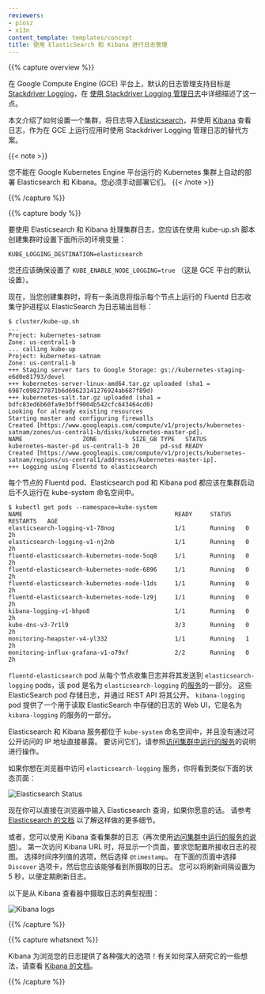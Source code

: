 ```yaml
---
reviewers:
- piosz
- x13n
content_template: templates/concept
title: 使用 ElasticSearch 和 Kibana 进行日志管理
---
```


<!--
---
reviewers:
- piosz
- x13n
content_template: templates/concept
title: Logging Using Elasticsearch and Kibana
---
-->

{{% capture overview %}}

<!--
On the Google Compute Engine (GCE) platform, the default logging support targets
[Stackdriver Logging](https://cloud.google.com/logging/), which is described in detail
in the [Logging With Stackdriver Logging](/docs/user-guide/logging/stackdriver).
-->

在 Google Compute Engine (GCE) 平台上，默认的日志管理支持目标是 [Stackdriver Logging](https://cloud.google.com/logging/)，在 [使用 Stackdriver Logging 管理日志](/docs/user-guide/logging/stackdriver)中详细描述了这一点。

<!--
This article describes how to set up a cluster to ingest logs into
[Elasticsearch](https://www.elastic.co/products/elasticsearch) and view
them using [Kibana](https://www.elastic.co/products/kibana), as an alternative to
Stackdriver Logging when running on GCE. 
-->

本文介绍了如何设置一个集群，将日志导入[Elasticsearch](https://www.elastic.co/products/elasticsearch)，并使用 [Kibana](https://www.elastic.co/products/kibana) 查看日志，作为在 GCE 上运行应用时使用 Stackdriver Logging 管理日志的替代方案。

{{< note >}}
<!--
You cannot automatically deploy Elasticsearch and Kibana in the Kubernetes cluster hosted on Google Kubernetes Engine. You have to deploy them manually.
-->
您不能在 Google Kubernetes Engine 平台运行的 Kubernetes 集群上自动的部署 Elasticsearch 和 Kibana。您必须手动部署它们。
{{< /note >}}

{{% /capture %}}

{{% capture body %}}

<!--
To use Elasticsearch and Kibana for cluster logging, you should set the
following environment variable as shown below when creating your cluster with
kube-up.sh:
-->

要使用 Elasticsearch 和 Kibana 处理集群日志，您应该在使用 kube-up.sh 脚本创建集群时设置下面所示的环境变量：

```shell
KUBE_LOGGING_DESTINATION=elasticsearch
```

<!--
You should also ensure that `KUBE_ENABLE_NODE_LOGGING=true` (which is the default for the GCE platform).
-->

您还应该确保设置了 `KUBE_ENABLE_NODE_LOGGING=true` （这是 GCE 平台的默认设置）。

<!--
Now, when you create a cluster, a message will indicate that the Fluentd log
collection daemons that run on each node will target Elasticsearch:
-->

现在，当您创建集群时，将有一条消息将指示每个节点上运行的 Fluentd 日志收集守护进程以 ElasticSearch 为日志输出目标：

```shell
$ cluster/kube-up.sh
...
Project: kubernetes-satnam
Zone: us-central1-b
... calling kube-up
Project: kubernetes-satnam
Zone: us-central1-b
+++ Staging server tars to Google Storage: gs://kubernetes-staging-e6d0e81793/devel
+++ kubernetes-server-linux-amd64.tar.gz uploaded (sha1 = 6987c098277871b6d69623141276924ab687f89d)
+++ kubernetes-salt.tar.gz uploaded (sha1 = bdfc83ed6b60fa9e3bff9004b542cfc643464cd0)
Looking for already existing resources
Starting master and configuring firewalls
Created [https://www.googleapis.com/compute/v1/projects/kubernetes-satnam/zones/us-central1-b/disks/kubernetes-master-pd].
NAME                 ZONE          SIZE_GB TYPE   STATUS
kubernetes-master-pd us-central1-b 20      pd-ssd READY
Created [https://www.googleapis.com/compute/v1/projects/kubernetes-satnam/regions/us-central1/addresses/kubernetes-master-ip].
+++ Logging using Fluentd to elasticsearch
```

<!--
The per-node Fluentd pods, the Elasticsearch pods, and the Kibana pods should
all be running in the kube-system namespace soon after the cluster comes to
life.
-->

每个节点的 Fluentd pod、Elasticsearch pod 和 Kibana pod 都应该在集群启动后不久运行在 kube-system 命名空间中。

```shell
$ kubectl get pods --namespace=kube-system
NAME                                           READY     STATUS    RESTARTS   AGE
elasticsearch-logging-v1-78nog                 1/1       Running   0          2h
elasticsearch-logging-v1-nj2nb                 1/1       Running   0          2h
fluentd-elasticsearch-kubernetes-node-5oq0     1/1       Running   0          2h
fluentd-elasticsearch-kubernetes-node-6896     1/1       Running   0          2h
fluentd-elasticsearch-kubernetes-node-l1ds     1/1       Running   0          2h
fluentd-elasticsearch-kubernetes-node-lz9j     1/1       Running   0          2h
kibana-logging-v1-bhpo8                        1/1       Running   0          2h
kube-dns-v3-7r1l9                              3/3       Running   0          2h
monitoring-heapster-v4-yl332                   1/1       Running   1          2h
monitoring-influx-grafana-v1-o79xf             2/2       Running   0          2h
```

<!--
The `fluentd-elasticsearch` pods gather logs from each node and send them to
the `elasticsearch-logging` pods, which are part of a
[service](/docs/concepts/services-networking/service/) named `elasticsearch-logging`. These
Elasticsearch pods store the logs and expose them via a REST API.
The `kibana-logging` pod provides a web UI for reading the logs stored in
Elasticsearch, and is part of a service named `kibana-logging`.
-->

`fluentd-elasticsearch` pod 从每个节点收集日志并将其发送到 `elasticsearch-logging` pods，该 pod 是名为 `elasticsearch-logging` 的[服务](/zh/docs/concepts/services-networking/service/)的一部分。
这些 ElasticSearch pod 存储日志，并通过 REST API 将其公开。
`kibana-logging` pod 提供了一个用于读取 ElasticSearch 中存储的日志的 Web UI，它是名为 `kibana-logging` 的服务的一部分。

<!--
The Elasticsearch and Kibana services are both in the `kube-system` namespace
and are not directly exposed via a publicly reachable IP address. To reach them,
follow the instructions for [Accessing services running in a cluster](/docs/concepts/cluster-administration/access-cluster/#accessing-services-running-on-the-cluster).
-->

Elasticsearch 和 Kibana 服务都位于 `kube-system` 命名空间中，并且没有通过可公开访问的 IP 地址直接暴露。
要访问它们，请参照[访问集群中运行的服务](/docs/concepts/cluster-administration/access-cluster/#accessing-services-running-on-the-cluster)的说明进行操作。

<!--
If you try accessing the `elasticsearch-logging` service in your browser, you'll
see a status page that looks something like this:
-->

如果你想在浏览器中访问 `elasticsearch-logging` 服务，你将看到类似下面的状态页面：

![Elasticsearch Status](/images/docs/es-browser.png)

<!--
You can now type Elasticsearch queries directly into the browser, if you'd
like. See [Elasticsearch's documentation](https://www.elastic.co/guide/en/elasticsearch/reference/current/search-uri-request.html)
for more details on how to do so.
-->

现在你可以直接在浏览器中输入 Elasticsearch 查询，如果你愿意的话。
请参考 [Elasticsearch 的文档](https://www.elastic.co/guide/en/elasticsearch/reference/current/search-uri-request.html) 以了解这样做的更多细节。

<!--
Alternatively, you can view your cluster's logs using Kibana (again using the
[instructions for accessing a service running in the cluster](/docs/user-guide/accessing-the-cluster/#accessing-services-running-on-the-cluster)).
The first time you visit the Kibana URL you will be presented with a page that
asks you to configure your view of the ingested logs. Select the option for
timeseries values and select `@timestamp`. On the following page select the
`Discover` tab and then you should be able to see the ingested logs.
You can set the refresh interval to 5 seconds to have the logs
regularly refreshed.
-->

或者，您可以使用 Kibana 查看集群的日志（再次使用[访问集群中运行的服务的说明](/docs/user-guide/accessing-the-cluster/#accessing-services-running-on-the-cluster)）。
第一次访问 Kibana URL 时，将显示一个页面，要求您配置所接收日志的视图。
选择时间序列值的选项，然后选择 `@timestamp`。
在下面的页面中选择 `Discover` 选项卡，然后您应该能够看到所摄取的日志。
您可以将刷新间隔设置为 5 秒，以便定期刷新日志。

<!--
Here is a typical view of ingested logs from the Kibana viewer:
-->

以下是从 Kibana 查看器中摄取日志的典型视图：

![Kibana logs](/images/docs/kibana-logs.png)

{{% /capture %}}

{{% capture whatsnext %}}

<!--
Kibana opens up all sorts of powerful options for exploring your logs! For some
ideas on how to dig into it, check out [Kibana's documentation](https://www.elastic.co/guide/en/kibana/current/discover.html).
-->

Kibana 为浏览您的日志提供了各种强大的选项！有关如何深入研究它的一些想法，请查看 [Kibana 的文档](https://www.elastic.co/guide/en/kibana/current/discover.html)。

{{% /capture %}}
